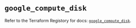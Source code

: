 # `google_compute_disk`

Refer to the Terraform Registory for docs: [`google_compute_disk`](https://registry.terraform.io/providers/hashicorp/google/4.65.2/docs/resources/compute_disk).
